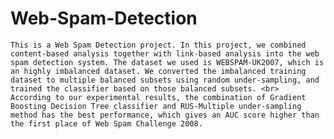 # Web-Spam-Detection
    This is a Web Spam Detection project. In this project, we combined content-based analysis together with link-based analysis into the web spam detection system. The dataset we used is WEBSPAM-UK2007, which is an highly imbalanced dataset. We converted the imbalanced training dataset to multiple balanced subsets using random under-sampling, and trained the classifier based on those balanced subsets. <br>    According to our experimental results, the combination of Gradient Boosting Decision Tree classifier and RUS-Multiple under-sampling method has the best performance, which gives an AUC score higher than the first place of Web Spam Challenge 2008.
